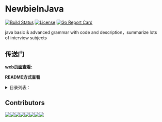 
# NewbieInJava

[![Build Status](https://secure.travis-ci.org/87-midnight/NewbieInPrograming.svg?branch=master)](http://travis-ci.org/87-midnight/NewbieInPrograming) 
[![License](https://img.shields.io/badge/license-MIT-blue.svg)](LICENSE)
[![Go Report Card](https://goreportcard.com/badge/github.com/87-midnight/NewbieInPrograming)](https://goreportcard.com/report/github.com/87-midnight/NewbieInPrograming)

java basic &amp; advanced  grammar with code and description，summarize  lots of interview subjects

## 传送门

**[web页面查看:](https://87-midnight.github.io/NewbieInJava/index.html)** 

**README方式查看**

<details>
<summary>目录列表：</summary>

### [基础篇大纲](编程之Java/基础篇/README.md)
- [设计模式](编程之Java/基础篇/设计模式/README.md)
- [多线程与线程池](编程之Java/基础篇/多线程与线程池及相关使用类/README.md)
### [进阶篇大纲](编程之Java/进阶篇/README.md)
### [基础篇大纲](编程之Java/基础篇/README.md)
- [设计模式](编程之Java/基础篇/设计模式/README.md)
- [多线程与线程池](编程之Java/基础篇/多线程与线程池及相关使用类/README.md)
### [进阶篇大纲](编程之Java/进阶篇/README.md)
### [基础篇大纲](编程之Java/基础篇/README.md)
- [设计模式](编程之Java/基础篇/设计模式/README.md)
- [多线程与线程池](编程之Java/基础篇/多线程与线程池及相关使用类/README.md)
### [进阶篇大纲](编程之Java/进阶篇/README.md)
</details>

## Contributors

[![](https://sourcerer.io/fame/AnnieCattice/87-midnight/NewbieInPrograming/images/0)](https://sourcerer.io/fame/AnnieCattice/87-midnight/NewbieInPrograming/links/0)[![](https://sourcerer.io/fame/AnnieCattice/87-midnight/NewbieInPrograming/images/1)](https://sourcerer.io/fame/AnnieCattice/87-midnight/NewbieInPrograming/links/1)[![](https://sourcerer.io/fame/AnnieCattice/87-midnight/NewbieInPrograming/images/2)](https://sourcerer.io/fame/AnnieCattice/87-midnight/NewbieInPrograming/links/2)[![](https://sourcerer.io/fame/AnnieCattice/87-midnight/NewbieInPrograming/images/3)](https://sourcerer.io/fame/AnnieCattice/87-midnight/NewbieInPrograming/links/3)[![](https://sourcerer.io/fame/AnnieCattice/87-midnight/NewbieInPrograming/images/4)](https://sourcerer.io/fame/AnnieCattice/87-midnight/NewbieInPrograming/links/4)[![](https://sourcerer.io/fame/AnnieCattice/87-midnight/NewbieInPrograming/images/5)](https://sourcerer.io/fame/AnnieCattice/87-midnight/NewbieInPrograming/links/5)[![](https://sourcerer.io/fame/AnnieCattice/87-midnight/NewbieInPrograming/images/6)](https://sourcerer.io/fame/AnnieCattice/87-midnight/NewbieInPrograming/links/6)[![](https://sourcerer.io/fame/AnnieCattice/87-midnight/NewbieInPrograming/images/7)](https://sourcerer.io/fame/AnnieCattice/87-midnight/NewbieInPrograming/links/7)
